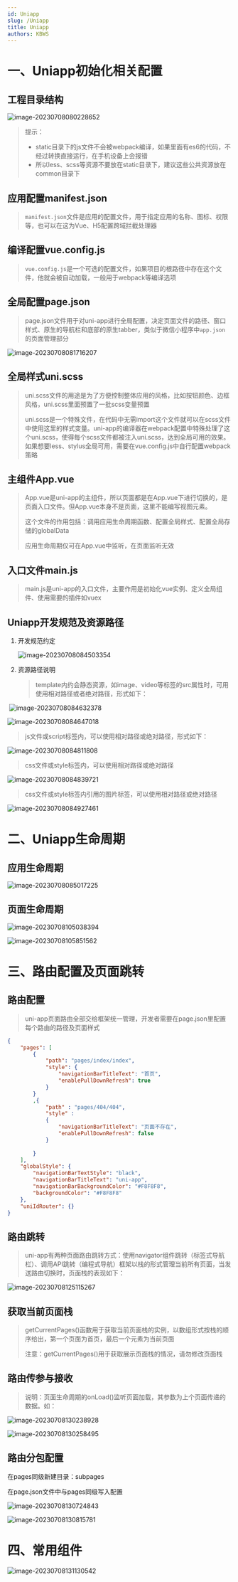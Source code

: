 ```yaml
---
id: Uniapp
slug: /Uniapp
title: Uniapp
authors: KBWS
---
```


# 一、Uniapp初始化相关配置

## 工程目录结构

![image-20230708080228652](Uniapp.assets/image-20230708080228652.png)

> 提示：
>
> - static目录下的js文件不会被webpack编译，如果里面有es6的代码，不经过转换直接运行，在手机设备上会报错
> - 所以less、scss等资源不要放在static目录下，建议这些公共资源放在common目录下

## 应用配置manifest.json

> `manifest.json`文件是应用的配置文件，用于指定应用的名称、图标、权限等，也可以在这为Vue、H5配置跨域拦截处理器

## 编译配置vue.config.js

> `vue.config.js`是一个可选的配置文件，如果项目的根路径中存在这个文件，他就会被自动加载，一般用于webpack等编译选项

## 全局配置page.json

> page.json文件用于对uni-app进行全局配置，决定页面文件的路径、窗口样式、原生的导航栏和底部的原生tabber，类似于微信小程序中`app.json`的页面管理部分

![image-20230708081716207](Uniapp.assets/image-20230708081716207.png)

## 全局样式uni.scss

> uni.scss文件的用途是为了方便控制整体应用的风格，比如按钮颜色、边框风格，uni.scss里面预置了一批scss变量预置
>
> uni.scss是一个特殊文件，在代码中无需import这个文件就可以在scss文件中使用这里的样式变量。uni-app的编译器在webpack配置中特殊处理了这个uni.scss，使得每个scss文件都被注入uni.scss，达到全局可用的效果。如果想要less、stylus全局可用，需要在vue.config.js中自行配置webpack策略

## 主组件App.vue

> App.vue是uni-app的主组件，所以页面都是在App.vue下进行切换的，是页面入口文件。但App.vue本身不是页面，这里不能编写视图元素。
>
> 这个文件的作用包括：调用应用生命周期函数、配置全局样式、配置全局存储的globalData
>
> 应用生命周期仅可在App.vue中监听，在页面监听无效

## 入口文件main.js

> main.js是uni-app的入口文件，主要作用是初始化vue实例、定义全局组件、使用需要的插件如vuex

## Uniapp开发规范及资源路径

1. 开发规范约定

    ![image-20230708084503354](Uniapp.assets/image-20230708084503354.png)

2. 资源路径说明

    > template内约会静态资源，如image、video等标签的src属性时，可用使用相对路径或者绝对路径，形式如下：

​		![image-20230708084632378](Uniapp.assets/image-20230708084632378-16887771926901.png)

![image-20230708084647018](Uniapp.assets/image-20230708084647018.png)

> js文件或script标签内，可以使用相对路径或绝对路径，形式如下：

![image-20230708084811808](Uniapp.assets/image-20230708084811808.png)

> css文件或style标签内，可以使用相对路径或绝对路径

![image-20230708084839721](Uniapp.assets/image-20230708084839721.png)

> css文件或style标签内引用的图片标签，可以使用相对路径或绝对路径

![image-20230708084927461](Uniapp.assets/image-20230708084927461.png)

# 二、Uniapp生命周期

## 应用生命周期

![image-20230708085017225](Uniapp.assets/image-20230708085017225.png)

## 页面生命周期

![image-20230708105038394](Uniapp.assets/image-20230708105038394.png)

![image-20230708105851562](Uniapp.assets/image-20230708105851562.png)

# 三、路由配置及页面跳转

## 路由配置

> uni-app页面路由全部交给框架统一管理，开发者需要在page.json里配置每个路由的路径及页面样式

```json
{
	"pages": [
		{
			"path": "pages/index/index",
			"style": {
				"navigationBarTitleText": "首页",
				"enablePullDownRefresh": true
			}
		}
	    ,{
            "path" : "pages/404/404",
            "style" :                                                                                    
            {
                "navigationBarTitleText": "页面不存在",
                "enablePullDownRefresh": false
            }
            
        }
    ],
	"globalStyle": {
		"navigationBarTextStyle": "black",
		"navigationBarTitleText": "uni-app",
		"navigationBarBackgroundColor": "#F8F8F8",
		"backgroundColor": "#F8F8F8"
	},
	"uniIdRouter": {}
}
```

## 路由跳转

> uni-app有两种页面路由跳转方式：使用navigator组件跳转（标签式导航栏）、调用API跳转（编程式导航）框架以栈的形式管理当前所有页面，当发送路由切换时，页面栈的表现如下：

![image-20230708125115267](Uniapp.assets/image-20230708125115267.png)

## 获取当前页面栈

> getCurrentPages()函数用于获取当前页面栈的实例，以数组形式按栈的顺序给出，第一个页面为首页，最后一个元素为当前页面
>
> 注意：getCurrentPages()用于获取展示页面栈的情况，请勿修改页面栈

## 路由传参与接收

> 说明：页面生命周期的onLoad()监听页面加载，其参数为上个页面传递的数据。如：

![image-20230708130238928](Uniapp.assets/image-20230708130238928.png)

![image-20230708130258495](Uniapp.assets/image-20230708130258495.png)



## 路由分包配置

在pages同级新建目录：subpages

在page.json文件中与pages同级写入配置

![image-20230708130724843](Uniapp.assets/image-20230708130724843.png)

![image-20230708130815781](Uniapp.assets/image-20230708130815781.png)

# 四、常用组件

![image-20230708131130542](Uniapp.assets/image-20230708131130542.png)

